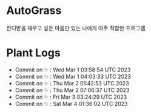 # AutoGrass

잔디밭을 채우고 싶은 마음만 있는 나에게 아주 적합한 프로그램

# Plant Logs
- Commit on ✨ : Wed Mar 1 03:58:54 UTC 2023
- Commit on ✨ : Wed Mar 1 04:03:33 UTC 2023
- Commit on ✨ : Thu Mar 2 01:42:53 UTC 2023
- Commit on ✨ : Thu Mar 2 07:06:37 UTC 2023
- Commit on ✨ : Fri Mar 3 03:24:29 UTC 2023
- Commit on ✨ : Sat Mar 4 01:36:02 UTC 2023
